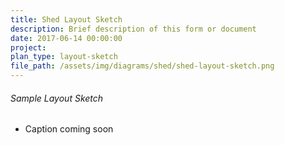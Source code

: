 ```yaml
---
title: Shed Layout Sketch
description: Brief description of this form or document
date: 2017-06-14 00:00:00
project:
plan_type: layout-sketch
file_path: /assets/img/diagrams/shed/shed-layout-sketch.png
---
```



###### Sample Layout Sketch

* Caption coming soon